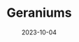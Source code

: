 ---
title: Geraniums
description: Geraniums in a basket, basking in morning sun
location: Appleton, WI
date: 2023-10-04
alt: Geraniums in a basket, basking in morning sun
original:
  { src: https://sbeczkiewicz.blob.core.windows.net/film/20231018-_20_0867.jpg }
compressed:
  {
    src: https://sbeczkiewicz.blob.core.windows.net/film/20231018-_20_0867-compressed.jpg,
  }
---